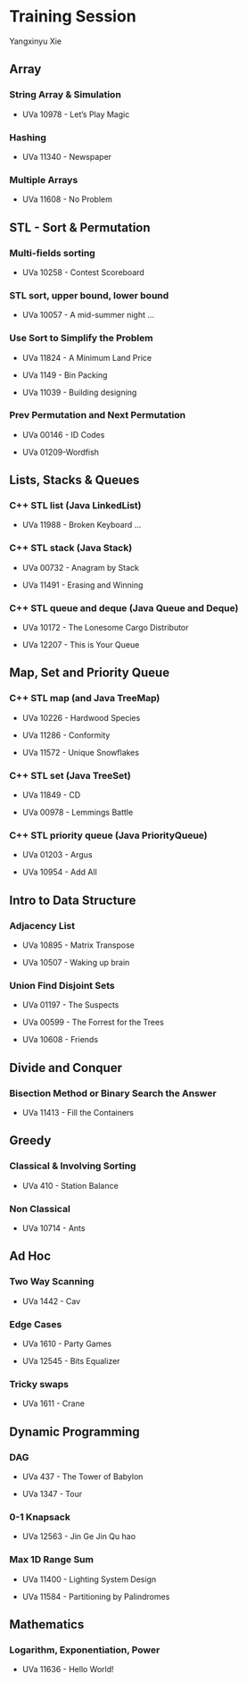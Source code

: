 # Training Session

Yangxinyu Xie

Array
-----------------------------------------------------------------------------------------
### String Array & Simulation

  - UVa 10978 - Let’s Play Magic

### Hashing

  - UVa 11340 - Newspaper

### Multiple Arrays

  - UVa 11608 - No Problem


STL - Sort & Permutation
-----------------------------------------------------------------------------------------
### Multi-fields sorting

  - UVa 10258 - Contest Scoreboard

### STL sort, upper bound, lower bound

  - UVa 10057 - A mid-summer night ...

### Use Sort to Simplify the Problem

  - UVa 11824 - A Minimum Land Price
  
  - UVa 1149 - Bin Packing
  
  - UVa 11039 - Building designing

### Prev Permutation and Next Permutation

  - UVa 00146 - ID Codes

  - UVa 01209-Wordfish


Lists, Stacks & Queues
-----------------------------------------------------------------------------------------
### C++ STL list (Java LinkedList)

  - UVa 11988 - Broken Keyboard ...

### C++ STL stack (Java Stack)

  - UVa 00732 - Anagram by Stack
  
  - UVa 11491 - Erasing and Winning

### C++ STL queue and deque (Java Queue and Deque)

  - UVa 10172 - The Lonesome Cargo Distributor

  - UVa 12207 - This is Your Queue


Map, Set and Priority Queue
-----------------------------------------------------------------------------------------
### C++ STL map (and Java TreeMap)

  - UVa 10226 - Hardwood Species

  - UVa 11286 - Conformity

  - UVa 11572 - Unique Snowflakes

### C++ STL set (Java TreeSet)

  - UVa 11849 - CD

  - UVa 00978 - Lemmings Battle

### C++ STL priority queue (Java PriorityQueue) 

  - UVa 01203 - Argus

  - UVa 10954 - Add All


Intro to Data Structure
-----------------------------------------------------------------------------------------
### Adjacency List

  - UVa 10895 - Matrix Transpose

  - UVa 10507 - Waking up brain

### Union Find Disjoint Sets 

  - UVa 01197 - The Suspects

  - UVa 00599 - The Forrest for the Trees

  - UVa 10608 - Friends

Divide and Conquer
-----------------------------------------------------------------------------------------
### Bisection Method or Binary Search the Answer

  - UVa 11413 - Fill the Containers


Greedy
-----------------------------------------------------------------------------------------
### Classical & Involving Sorting

  - UVa 410 - Station Balance

### Non Classical

  - UVa 10714 - Ants

Ad Hoc
-----------------------------------------------------------------------------------------
### Two Way Scanning

  - UVa 1442 - Cav
  
### Edge Cases
  
  - UVa 1610 - Party Games
  
  - UVa 12545 - Bits Equalizer
  
  ### Tricky swaps
  
  - UVa 1611 - Crane

Dynamic Programming
-----------------------------------------------------------------------------------------
### DAG
  - UVa 437 - The Tower of Babylon
  
  - UVa 1347 - Tour

### 0-1 Knapsack

- UVa 12563 - Jin Ge Jin Qu hao

### Max 1D Range Sum

- UVa 11400 - Lighting System Design

- UVa 11584 - Partitioning by Palindromes

Mathematics
-----------------------------------------------------------------------------------------
### Logarithm, Exponentiation, Power

  - UVa 11636 - Hello World!

